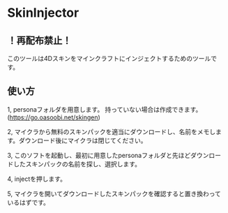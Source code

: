 # SkinInjector


## ！再配布禁止！

このツールは4Dスキンをマインクラフトにインジェクトするためのツールです。

## 使い方

1, personaフォルダを用意します。
   持っていない場合は作成できます。(https://go.oasoobi.net/skingen)

2, マイクラから無料のスキンパックを適当にダウンロードし、名前をメモします。ダウンロード後にマイクラは閉じてください。


3, このソフトを起動し、最初に用意したpersonaフォルダと先ほどダウンロードしたスキンパックの名前を探し、選択します。


4, injectを押します。


5, マイクラを開いてダウンロードしたスキンパックを確認すると置き換わっているはずです。
